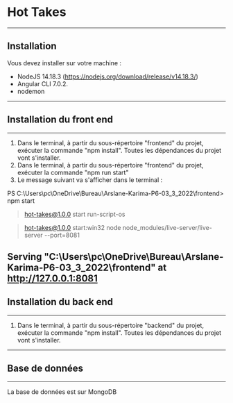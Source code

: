 # Hot Takes  
----------------------------------------------------
## Installation  
Vous devez installer sur votre machine :

* NodeJS 14.18.3 (https://nodejs.org/download/release/v14.18.3/)  
* Angular CLI 7.0.2.
* nodemon

----------------------------------------------------------
## Installation du front end
----------------------------------------------------
1. Dans le terminal, à partir du sous-répertoire "frontend" du projet, exécuter la commande "npm install". Toutes les dépendances du projet vont s'installer.
2. Dans le terminal, à partir du sous-répertoire "frontend" du projet, exécuter la commande "npm run start"
3. Le message suivant va s'afficher dans le terminal :

PS C:\Users\pc\OneDrive\Bureau\Arslane-Karima-P6-03_3_2022\frontend> npm start

> hot-takes@1.0.0 start
> run-script-os


> hot-takes@1.0.0 start:win32
> node node_modules/live-server/live-server --port=8081        

Serving "C:\Users\pc\OneDrive\Bureau\Arslane-Karima-P6-03_3_2022\frontend" at http://127.0.0.1:8081
------------------------------------------------------------------
## Installation du back end
-------------------------------------------------------------------
1. Dans le terminal, à partir du sous-répertoire "backend" du projet, exécuter la commande "npm install". Toutes les dépendances du projet vont s'installer.
-----------------------------------------------------
## Base de données
------------------------------------------------
La base de données est sur MongoDB
